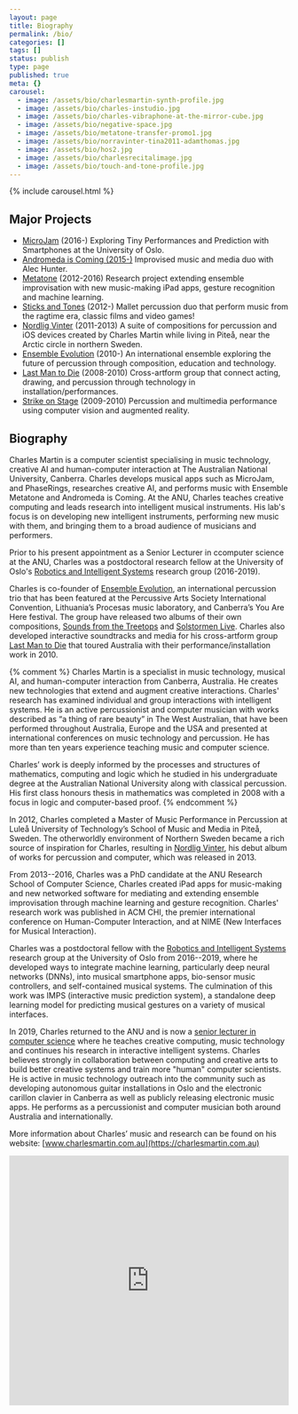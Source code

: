 ```yaml
---
layout: page
title: Biography
permalink: /bio/
categories: []
tags: []
status: publish
type: page
published: true
meta: {}
carousel:
  - image: /assets/bio/charlesmartin-synth-profile.jpg
  - image: /assets/bio/charles-instudio.jpg
  - image: /assets/bio/charles-vibraphone-at-the-mirror-cube.jpg
  - image: /assets/bio/negative-space.jpg
  - image: /assets/bio/metatone-transfer-promo1.jpg
  - image: /assets/bio/norravinter-tina2011-adamthomas.jpg
  - image: /assets/bio/hos2.jpg
  - image: /assets/bio/charlesrecitalimage.jpg
  - image: /assets/bio/touch-and-tone-profile.jpg
---
```


<div class="w-50 float-right">
{% include carousel.html %}
</div>

## Major Projects

<ul>
<li><a href="https://microjam.info">MicroJam</a> (2016-) Exploring Tiny Performances and Prediction with Smartphones at the University of Oslo.</li>
<li><a href="https://collectedresonances.bandcamp.com/album/andromeda-is-coming">Andromeda is Coming (2015-)</a> Improvised music and media duo with Alec Hunter.</li>
<li><a href="https://charlesmartin.com.au/metatone">Metatone</a> (2012-2016) Research project extending ensemble improvisation with new music-making iPad apps, gesture recognition and machine learning.</li>
<li><a href="http://www.sticksandtones.net">Sticks and Tones</a> (2012-) Mallet percussion duo that perform music from the ragtime era, classic films and video games!</li>
<li><a href="https://charlesmartin.com.au/nordligvintersolosuite/">Nordlig Vinter</a> (2011-2013) A suite of compositions for percussion and iOS devices created by Charles Martin while living in Piteå, near the Arctic circle in northern Sweden.</li>
<li><a href="http://ensemble-evolution.com">Ensemble Evolution</a> (2010-) An international ensemble exploring the future of percussion through composition, education and technology.</li>
<li><a href="http://www.lastmantodie.net">Last Man to Die</a> (2008-2010) Cross-artform group that connect acting, drawing, and percussion through technology in installation/performances.</li>
<li><a href="https://charlesmartin.com.au/strike-on-stage/">Strike on Stage</a> (2009-2010) Percussion and multimedia performance using computer vision and augmented reality.</li>
</ul>

## Biography

Charles Martin is a computer scientist specialising in music technology, creative AI and human-computer interaction at The Australian National University, Canberra. Charles develops musical apps such as MicroJam, and PhaseRings, researches creative AI, and performs music with Ensemble Metatone and Andromeda is Coming. At the ANU, Charles teaches creative computing and leads research into intelligent musical instruments. His lab's focus is on developing new intelligent instruments, performing new music with them, and bringing them to a broad audience of musicians and performers.

Prior to his present appointment as a Senior Lecturer in ccomputer science at the ANU, Charles was a postdoctoral research fellow at the University of Oslo's [Robotics and Intelligent Systems](https://www.mn.uio.no/ifi/english/research/groups/robin/) research group (2016-2019). 




Charles is co-founder of <a href="http://ensemble-evolution.com">Ensemble Evolution</a>, an international percussion trio that has been featured at the Percussive Arts Society International Convention, Lithuania’s Procesas music laboratory, and Canberra’s You Are Here festival. The group have released two albums of their own compositions, <a href="https://ensembleevolution.bandcamp.com/album/sounds-from-the-treetops">Sounds from the Treetops</a> and <a href="https://ensembleevolution.bandcamp.com/album/solstormen-live">Solstormen Live</a>. Charles also developed interactive soundtracks and media for his cross-artform group <a href="http://www.lastmantodie.net">Last Man to Die</a> that toured Australia with their performance/installation work in 2010.

{% comment %}
Charles Martin is a specialist in music technology, musical AI, and human-computer interaction from Canberra, Australia. He creates new technologies that extend and augment creative interactions. Charles' research has examined individual and group interactions with intelligent systems. He is an active percussionist and computer musician with works described as “a thing of rare beauty” in The West Australian, that have been performed throughout Australia, Europe and the USA and presented at international conferences on music technology and percussion. He has more than ten years experience teaching music and computer science.

Charles’ work is deeply informed by the processes and structures of mathematics, computing and logic which he studied in his undergraduate degree at the Australian National University along with classical percussion. His first class honours thesis in mathematics was completed in 2008 with a focus in logic and computer-based proof.
{% endcomment %}

In 2012, Charles completed a Master of Music Performance in Percussion at Luleå University of Technology’s School of Music and Media in Piteå, Sweden. The otherworldly environment of Northern Sweden became a rich source of inspiration for Charles, resulting in <a href="https://charlesmartin.bandcamp.com/album/nordlig-vinter">Nordlig Vinter</a>, his debut album of works for percussion and computer, which was released in 2013.

From 2013--2016, Charles was a PhD candidate at the ANU Research School of Computer Science, Charles created iPad apps for music-making and new networked software for mediating and extending ensemble improvisation through machine learning and gesture recognition. Charles' research work was published in ACM CHI, the premier international conference on Human-Computer Interaction, and at NIME (New Interfaces for Musical Interaction).

Charles was a postdoctoral fellow with the [Robotics and Intelligent Systems](https://www.mn.uio.no/ifi/english/research/groups/robin/) research group at the University of Oslo from 2016--2019, where he developed ways to integrate machine learning, particularly deep neural networks (DNNs), into musical smartphone apps, bio-sensor music controllers, and self-contained musical systems. The culmination of this work was IMPS (interactive music prediction system), a standalone deep learning model for predicting musical gestures on a variety of musical interfaces.

In 2019, Charles returned to the ANU and is now a [senior lecturer in computer science](https://comp.anu.edu.au/people/charles-martin) where he teaches creative computing, music technology and continues his research in interactive intelligent systems. Charles believes strongly in collaboration between computing and creative arts to build better creative systems and train more "human" computer scientists. He is active in music technology outreach into the community such as developing autonomous guitar installations in Oslo and the electronic carillon clavier in Canberra as well as publicly releasing electronic music apps. He performs as a percussionist and computer musician both around Australia and internationally.

More information about Charles’ music and research can be found on his website: [www.charlesmartin.com.au](https://charlesmartin.com.au)

<iframe width="100%" height="450" scrolling="no" frameborder="no" allow="autoplay" src="https://w.soundcloud.com/player/?url=https%3A//api.soundcloud.com/users/755082&color=%23ff5500&auto_play=false&hide_related=false&show_comments=true&show_user=true&show_reposts=false&show_teaser=true"></iframe>
  
